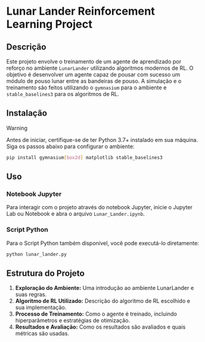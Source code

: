 # Lunar Lander Reinforcement Learning Project

## Descrição

Este projeto envolve o treinamento de um agente de aprendizado por reforço no ambiente `LunarLander` utilizando algoritmos modernos de RL. O objetivo é desenvolver um agente capaz de pousar com sucesso um módulo de pouso lunar entre as bandeiras de pouso. A simulação e o treinamento são feitos utilizando o `gymnasium` para o ambiente e `stable_baselines3` para os algoritmos de RL.

## Instalação

> [!WARNING]
> Antes de iniciar, certifique-se de ter Python 3.7+ instalado em sua máquina. Siga os passos abaixo para configurar o ambiente:

```bash
pip install gymnasium[box2d] matplotlib stable_baselines3
```

## Uso

### Notebook Jupyter

Para interagir com o projeto através do notebook Jupyter, inicie o Jupyter Lab ou Notebook e abra o arquivo `Lunar_Lander.ipynb`.

### Script Python

Para o Script Python também disponível, você pode executá-lo diretamente:

```bash
python lunar_lander.py
```

## Estrutura do Projeto

1. **Exploração do Ambiente:** Uma introdução ao ambiente LunarLander e suas regras.
2. **Algoritmo de RL Utilizado:** Descrição do algoritmo de RL escolhido e sua implementação.
3. **Processo de Treinamento:** Como o agente é treinado, incluindo hiperparâmetros e estratégias de otimização.
4. **Resultados e Avaliação:** Como os resultados são avaliados e quais métricas são usadas.
